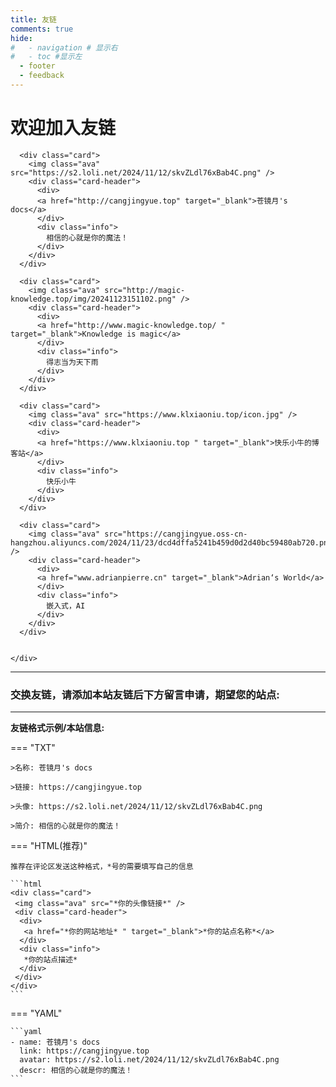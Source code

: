 ```yaml
---
title: 友链
comments: true
hide:
#   - navigation # 显示右
#   - toc #显示左
  - footer
  - feedback
---
```



# 欢迎加入友链

<div id="rcorners4" >
  <div class="links-content"> 
    <div class="link-navigation"> 

      <div class="card"> 
        <img class="ava" src="https://s2.loli.net/2024/11/12/skvZLdl76xBab4C.png" /> 
        <div class="card-header"> 
          <div> 
          <a href="http://cangjingyue.top" target="_blank">苍镜月's docs</a> 
          </div> 
          <div class="info">
            相信的心就是你的魔法！
          </div> 
        </div> 
      </div>

      <div class="card"> 
        <img class="ava" src="http://magic-knowledge.top/img/20241123151102.png" /> 
        <div class="card-header"> 
          <div> 
          <a href="http://www.magic-knowledge.top/ " target="_blank">Knowledge is magic</a> 
          </div> 
          <div class="info">
            得志当为天下雨
          </div> 
        </div> 
      </div>

      <div class="card"> 
        <img class="ava" src="https://www.klxiaoniu.top/icon.jpg" /> 
        <div class="card-header"> 
          <div> 
          <a href="https://www.klxiaoniu.top " target="_blank">快乐小牛的博客站</a> 
          </div> 
          <div class="info">
            快乐小牛
          </div> 
        </div> 
      </div>

      <div class="card"> 
        <img class="ava" src="https://cangjingyue.oss-cn-hangzhou.aliyuncs.com/2024/11/23/dcd4dffa5241b459d0d2d40bc59480ab720.png" /> 
        <div class="card-header"> 
          <div> 
          <a href="www.adrianpierre.cn" target="_blank">Adrian‘s World</a> 
          </div> 
          <div class="info">
            嵌入式，AI
          </div> 
        </div> 
      </div>
      

    </div>
  </div>
  <HR style="FILTER: progid:DXImageTransform.Microsoft.Shadow(color:#608DBD,direction:145,strength:15)" width="100%" color=#608DBD SIZE=1>
</div>

<div class="markdown-content">
    <h3>交换友链，请添加本站友链后下方留言申请，期望您的站点:</h3>
</div>

***

**友链格式示例/本站信息:**


=== "TXT"

    >名称: 苍镜月's docs

    >链接: https://cangjingyue.top

    >头像: https://s2.loli.net/2024/11/12/skvZLdl76xBab4C.png

    >简介: 相信的心就是你的魔法！

=== "HTML(推荐)"

    推荐在评论区发送这种格式，*号的需要填写自己的信息

    ```html
    <div class="card"> 
     <img class="ava" src="*你的头像链接*" /> 
     <div class="card-header"> 
      <div> 
       <a href="*你的网站地址* " target="_blank">*你的站点名称*</a> 
      </div> 
      <div class="info">
       *你的站点描述*
      </div> 
     </div> 
    </div>
    ```
=== "YAML"

    ```yaml
    - name: 苍镜月's docs
      link: https://cangjingyue.top
      avatar: https://s2.loli.net/2024/11/12/skvZLdl76xBab4C.png
      descr: 相信的心就是你的魔法！
    ```